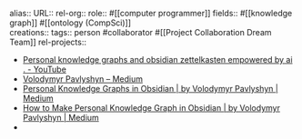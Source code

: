 alias::
URL:: 
rel-org::
role:: #[[computer programmer]]
fields:: #[[knowledge graph]] #[[ontology (CompSci)]]  
creations:: 
tags:: person #collaborator #[[Project Collaboration Dream Team]] 
rel-projects::


- [Personal knowledge graphs and obsidian zettelkasten empowered by ai . - YouTube](https://www.youtube.com/watch?v=HgnopjBgbd0)
- [Volodymyr Pavlyshyn – Medium](https://volodymyrpavlyshyn.medium.com/)
- [Personal Knowledge Graphs in Obsidian | by Volodymyr Pavlyshyn | Medium](https://volodymyrpavlyshyn.medium.com/personal-knowledge-graphs-in-obsidian-528a0f4584b9)
- [How to Make Personal Knowledge Graph in Obsidian | by Volodymyr Pavlyshyn | Medium](https://volodymyrpavlyshyn.medium.com/how-to-make-personal-knowledge-graph-in-obsidian-a6dcd9cd0502)
-